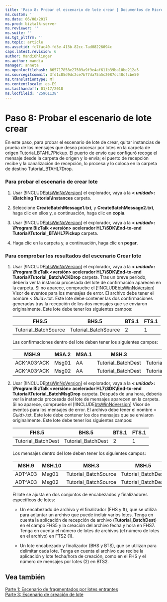 ```yaml
---
title: 'Paso 8: Probar el escenario de lote crear | Documentos de Microsoft'
ms.custom: ''
ms.date: 06/08/2017
ms.prod: biztalk-server
ms.reviewer: ''
ms.suite: ''
ms.tgt_pltfrm: ''
ms.topic: article
ms.assetid: fc7fac40-fd3e-413b-82cc-7ad08226094c
caps.latest.revision: 6
author: MandiOhlinger
ms.author: mandia
manager: anneta
ms.openlocfilehash: 865717858e27509a9f9e4af611b39ba10be212a5
ms.sourcegitcommit: 3fd1c85d9dc2ce7b77da75a5c2087cc48cfcbe50
ms.translationtype: MT
ms.contentlocale: es-ES
ms.lasthandoff: 01/17/2018
ms.locfileid: "25961138"
---
```

# <a name="step-8-test-the-create-batch-scenario"></a>Paso 8: Probar el escenario de lote crear
En este paso, para probar el escenario de lote de crear, quitar instancias de prueba de los mensajes que desea procesar por lotes en la carpeta de origen Tutorial_BTAHL7Pickup. El puerto de envío que configuró recoge el mensaje desde la carpeta de origen y lo envía; el puerto de recepción recibe y la canalización de recepción, lo procesa y lo coloca en la carpeta de destino Tutorial_BTAHL7Drop.  
  
### <a name="to-test-the-create-batch-scenario"></a>Para probar el escenario de crear lote  
  
1.  Usar [!INCLUDE[btsWinNoVersion](../../includes/btswinnoversion-md.md)] el explorador, vaya a la  **\< *unidad*\>: \Batching Tutorial\Instances** carpeta.  
  
2.  Seleccione **CreateBatchMessage1.txt**, y **CreateBatchMessage2.txt**, haga clic en ellos y, a continuación, haga clic en **copia**.  
  
3.  Usar [!INCLUDE[btsWinNoVersion](../../includes/btswinnoversion-md.md)] el explorador, vaya a la  **\< *unidad*\>: \Program BizTalk \<versión\> acelerador HL7\SDK\End-to-end Tutorial\Tutorial_BTAHL7Pickup** carpeta.  
  
4.  Haga clic en la carpeta y, a continuación, haga clic en **pegar**.  
  
### <a name="to-verify-the-results-of-the-create-batch-scenario"></a>Para comprobar los resultados del escenario Crear lote  
  
1.  Usar [!INCLUDE[btsWinNoVersion](../../includes/btswinnoversion-md.md)] el explorador, vaya a la  **\< *unidad*\>: \Program BizTalk \<versión\> acelerador HL7\SDK\End-to-end Tutorial\Tutorial_BatchACKDrop** carpeta. Tras un breve período, debería ver la instancia procesada del lote de confirmación aparecen en la carpeta. Si no aparece, compruebe el [!INCLUDE[btsWinNoVersion](../../includes/btswinnoversion-md.md)] Visor de eventos para los mensajes de error. El archivo debe tener el nombre \< *Guid*\>.txt. Este lote debe contener las dos confirmaciones generadas tras la recepción de los dos mensajes que se enviaron originalmente. Este lote debe tener los siguientes campos:  
  
    |FHS.5|BHS.5|BTS.1|FTS.1|  
    |-----------|-----------|-----------|-----------|  
    |Tutorial_BatchSource|Tutorial_BatchSource|2|1|  
  
     Las confirmaciones dentro del lote deben tener los siguientes campos:  
  
    |MSH.9|MSA.2|MSA.1|MSH.3|MSH.5|  
    |-----------|-----------|-----------|-----------|-----------|  
    |ACK^A03^ACK|Msg01|AA|Tutorial_BatchDest|Tutorial_BatchSource|  
    |ACK^A03^ACK|Msg02|AA|Tutorial_BatchDest|Tutorial_BatchSource|  
  
2.  Usar [!INCLUDE[btsWinNoVersion](../../includes/btswinnoversion-md.md)] el explorador, vaya a la  **\< *unidad*\>: \Program BizTalk \<versión\> acelerador HL7\SDK\End-to-end Tutorial\Tutorial_BatchMsgDrop** carpeta. Después de una hora, debería ver la instancia procesada del lote de mensajes aparecen en la carpeta. Si no aparece, compruebe el [!INCLUDE[btsWinNoVersion](../../includes/btswinnoversion-md.md)] Visor de eventos para los mensajes de error. El archivo debe tener el nombre \< *Guid*\>.txt. Este lote debe contener los dos mensajes que se enviaron originalmente. Este lote debe tener los siguientes campos:  
  
    |FHS.5|BHS.5|BTS.1|FTS.1|  
    |-----------|-----------|-----------|-----------|  
    |Tutorial_BatchDest|Tutorial_BatchDest|2|1|  
  
     Los mensajes dentro del lote deben tener los siguientes campos:  
  
    |MSH.9|MSH.10|MSH.3|MSH.5|  
    |-----------|------------|-----------|-----------|  
    |ADT^A03|Msg01|Tutorial_BatchSource|Tutorial_BatchDest|  
    |ADT^A03|Msg02|Tutorial_BatchSource|Tutorial_BatchDest|  
  
     El lote se ajusta en dos conjuntos de encabezados y finalizadores específicos de lotes:  
  
    -   Un encabezado de archivo y el finalizador (FHS y ft), que se utiliza para adjuntar un archivo que puede incluir varios lotes. Tenga en cuenta la aplicación de recepción de archivo (**Tutorial_BatchDest**) en el campo FHS5 y la creación del archivo fecha y hora en FHS7. Tenga en cuenta el número de lotes de archivos (el número de lotes en el archivo) en FTS2 (1).  
  
    -   Un lote encabezado y finalizador (BHS y BTS), que se utilizan para delimitar cada lote. Tenga en cuenta el archivo que recibe la aplicación y lote fecha/hora de creación, como en el FHS y el número de mensajes por lotes (2) en BTS2.  
  
## <a name="see-also"></a>Vea también  
 [Parte 1: Escenario de fragmentados por lotes entrantes](../../adapters-and-accelerators/accelerator-hl7/part-1-fragmented-inbound-batch-scenario.md)   
 [Parte 3: Escenario de creación de lote](../../adapters-and-accelerators/accelerator-hl7/part-3-create-batch-scenario.md)
